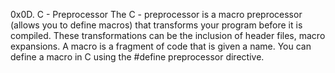 0x0D. C - Preprocessor
The C - preprocessor is a macro preprocessor (allows you to define macros) that transforms your program before it is compiled. 
These transformations can be the inclusion of header files, macro expansions.
A macro is a fragment of code that is given a name. You can define a macro in C using the #define preprocessor directive.
